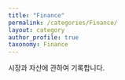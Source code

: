 ```yaml
---
title: "Finance"
permalink: /categories/Finance/
layout: category
author_profile: true
taxonomy: Finance
---
```


시장과 자산에 관하여 기록합니다.